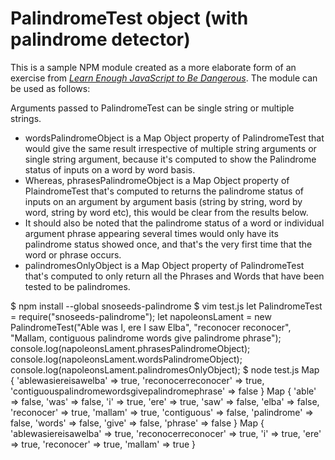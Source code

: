 # PalindromeTest object (with palindrome detector)

This is a sample NPM module created as a more elaborate form of an exercise from [*Learn Enough JavaScript to Be Dangerous*](https://www.learnenough.com/javascript-tutorial). The module can be used as follows:

Arguments passed to PalindromeTest can be single string or multiple strings.
- wordsPalindromeObject is a Map Object property of PalindromeTest that would give the same result irrespective of multiple string arguments or single string argument, because it's computed to show the Palindrome status of inputs on a word by word basis.
- Whereas, phrasesPalindromeObject is a Map Object property of PlaindromeTest that's computed to returns the palindrome status of inputs on an argument by argument basis (string by string, word by word, string by word etc), this would be clear from the results below.
- It should also be noted that the palindrome status of a word or individual argument phrase appearing several times would only have its palindrome status showed once, and that's the very first time that the word or phrase occurs.
- palindromesOnlyObject is a Map Object property of PalindromeTest that's computed to only return all the Phrases and Words that have been tested to be palindromes.

$ npm install --global snoseeds-palindrome
$ vim test.js
let PalindromeTest = require("snoseeds-palindrome");
let napoleonsLament = new PalindromeTest("Able was I, ere I saw Elba", "reconocer reconocer", "Mallam, contiguous palindrome words give palindrome phrase");
console.log(napoleonsLament.phrasesPalindromeObject);
console.log(napoleonsLament.wordsPalindromeObject);
console.log(napoleonsLament.palindromesOnlyObject);
$ node test.js
Map {
  'ablewasiereisawelba' => true,
  'reconocerreconocer' => true,
  'contiguouspalindromewordsgivepalindromephrase' => false }
Map {
  'able' => false,
  'was' => false,
  'i' => true,
  'ere' => true,
  'saw' => false,
  'elba' => false,
  'reconocer' => true,
  'mallam' => true,
  'contiguous' => false,
  'palindrome' => false,
  'words' => false,
  'give' => false,
  'phrase' => false }
Map {
  'ablewasiereisawelba' => true,
  'reconocerreconocer' => true,
  'i' => true,
  'ere' => true,
  'reconocer' => true,
  'mallam' => true }
